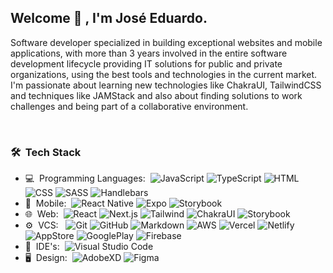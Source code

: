 <h2>Welcome 👋 , I'm <b>José Eduardo</b>.</h2>

Software developer specialized in building exceptional websites and mobile applications, with more than 3 years involved in the entire software development lifecycle providing IT solutions for public and private organizations, using the best tools and technologies in the current market. I'm passionate about learning new technologies like ChakraUI, TailwindCSS and techniques like JAMStack and also about finding solutions to work challenges and being part of a collaborative environment.

<br />
<h3> 🛠 &nbsp;Tech Stack</h3>

- 💻 &nbsp;Programming Languages:&nbsp;
  ![JavaScript](https://img.shields.io/badge/-JavaScript-0A1A2F?style=flat&logo=JavaScript)
  ![TypeScript](https://img.shields.io/badge/-TypeScript-0A1A2F?style=flat&logo=TypeScript)
  ![HTML](https://img.shields.io/badge/-HTML-0A1A2F?style=flat&logo=HTML)
  ![CSS](https://img.shields.io/badge/-CSS-0A1A2F?style=flat&logo=CSS)
  ![SASS](https://img.shields.io/badge/-SASS-0A1A2F?style=flat&logo=SASS)
  ![Handlebars](https://img.shields.io/badge/-Handlebars-0A1A2F?style=flat&logo=Handlebars)
- 📱 &nbsp;Mobile:&nbsp;
  ![React Native](https://img.shields.io/badge/-React%20Native-0A1A2F?style=flat&logo=React&logoColor=00d8fd)
  ![Expo](https://img.shields.io/badge/-Expo-0A1A2F?style=flat&logo=Expo&logoColor=00d8fd)
  ![Storybook](https://img.shields.io/badge/-Storybook-0A1A2F?style=flat&logo=storybook)
- 🌐 &nbsp;Web:&nbsp;
  ![React](https://img.shields.io/badge/-React-0A1A2F?style=flat&logo=react)
  ![Next.js](https://img.shields.io/badge/-Next.js-0A1A2F?style=flat&logo=next.js)
  ![Tailwind](https://img.shields.io/badge/-Tailwind-0A1A2F?style=flat&logo=tailwindcss)
  ![ChakraUI](https://img.shields.io/badge/-ChakraUI-0A1A2F?style=flat&logo=chakraui)
  ![Storybook](https://img.shields.io/badge/-Storybook-0A1A2F?style=flat&logo=storybook)
- ⚙️ &nbsp;VCS: &nbsp;
  ![Git](https://img.shields.io/badge/-Git-0A1A2F?style=flat&logo=git)
  ![GitHub](https://img.shields.io/badge/-GitHub-0A1A2F?style=flat&logo=github)
  ![Markdown](https://img.shields.io/badge/-Markdown-0A1A2F?style=flat&logo=markdown)
  ![AWS](https://img.shields.io/badge/-AWS-0A1A2F?style=flat&logo=aws)
  ![Vercel](https://img.shields.io/badge/-Vercel-0A1A2F?style=flat&logo=vercel)
  ![Netlify](https://img.shields.io/badge/-Netlify-0A1A2F?style=flat&logo=netlify)
  ![AppStore](https://img.shields.io/badge/-AppStore-0A1A2F?style=flat&logo=apple)
  ![GooglePlay](https://img.shields.io/badge/-GooglePlay-0A1A2F?style=flat&logo=google)
  ![Firebase](https://img.shields.io/badge/-FireBase-0A1A2F?style=flat&logo=firebase)
- 🔧 &nbsp;IDE's:&nbsp;
  ![Visual Studio Code](https://img.shields.io/badge/-Visual%20Studio%20Code-0A1A2F?style=flat&logo=visual-studio-code&logoColor=007ACC)
- 🖥 &nbsp;Design:&nbsp;
  ![AdobeXD](https://img.shields.io/badge/-AdobeXD-0A1A2F?style=flat&logo=adobe-xd)
  ![Figma](https://img.shields.io/badge/-Figma-0A1A2F?style=flat&logo=figma)

<br/>
